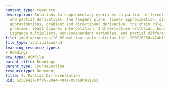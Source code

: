 ```yaml
---
content_type: resource
description: Solutions to supplementary exercises on partial differentiation, functions
  and partial derivatives, the tangent plane, linear approximation, differentials,
  approximations, gradient and directional derivative, the chain rule, maximum-minimum
  problems, least-squares interpolation, 2nd derivative criterion, boundary curves,
  Lagrange multipliers, non-independent variables, and partial differential equations.
file: /media/courses/18-02-multivariable-calculus-fall-2007/6258a42abf7620e440aa05ab96911853_part_diff_sol.pdf
file_type: application/pdf
learning_resource_types:
- Readings
ocw_type: OCWFile
parent_title: Readings
parent_type: CourseSection
resourcetype: Document
title: 2. Partial Differentiation
uid: 6258a42a-bf76-20e4-40aa-05ab96911853
---
```

